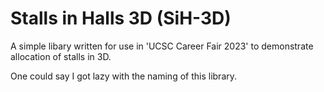 # Stalls in Halls 3D (SiH-3D)

A simple libary written for use in 'UCSC Career Fair 2023' to demonstrate allocation of stalls in 3D.

One could say I got lazy with the naming of this library.
